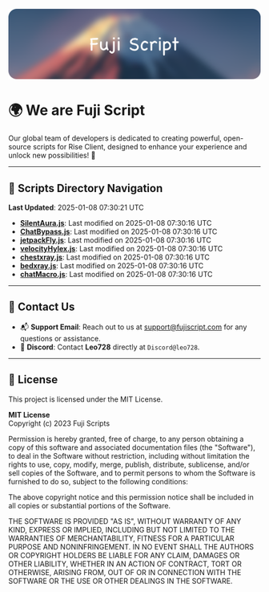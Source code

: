 ![Banner](.github/b.webp)

# 🌍 **We are Fuji Script**

Our global team of developers is dedicated to creating powerful, open-source scripts for Rise Client, designed to enhance your experience and unlock new possibilities! 🌟

---
<!-- SCRIPTS_NAVIGATION_START -->
## 📂 **Scripts Directory Navigation**

**Last Updated**: 2025-01-08 07:30:21 UTC

- **[SilentAura.js](scripts/SilentAura.js)**: Last modified on 2025-01-08 07:30:16 UTC
- **[ChatBypass.js](scripts/ChatBypass.js)**: Last modified on 2025-01-08 07:30:16 UTC
- **[jetpackFly.js](scripts/jetpackFly.js)**: Last modified on 2025-01-08 07:30:16 UTC
- **[velocityHylex.js](scripts/velocityHylex.js)**: Last modified on 2025-01-08 07:30:16 UTC
- **[chestxray.js](scripts/chestxray.js)**: Last modified on 2025-01-08 07:30:16 UTC
- **[bedxray.js](scripts/bedxray.js)**: Last modified on 2025-01-08 07:30:16 UTC
- **[chatMacro.js](scripts/chatMacro.js)**: Last modified on 2025-01-08 07:30:16 UTC

<!-- SCRIPTS_NAVIGATION_END -->

---

## 💬 **Contact Us**  
- 📬 **Support Email**: Reach out to us at [support@fujiscript.com](mailto:support@fujiscript.com) for any questions or assistance.  
- 💬 **Discord**: Contact **Leo728** directly at `Discord@leo728`.

---

## 📜 **License**

This project is licensed under the MIT License.  

**MIT License**  
Copyright (c) 2023 Fuji Scripts  

Permission is hereby granted, free of charge, to any person obtaining a copy of this software and associated documentation files (the "Software"), to deal in the Software without restriction, including without limitation the rights to use, copy, modify, merge, publish, distribute, sublicense, and/or sell copies of the Software, and to permit persons to whom the Software is furnished to do so, subject to the following conditions:  

The above copyright notice and this permission notice shall be included in all copies or substantial portions of the Software.  

THE SOFTWARE IS PROVIDED "AS IS", WITHOUT WARRANTY OF ANY KIND, EXPRESS OR IMPLIED, INCLUDING BUT NOT LIMITED TO THE WARRANTIES OF MERCHANTABILITY, FITNESS FOR A PARTICULAR PURPOSE AND NONINFRINGEMENT. IN NO EVENT SHALL THE AUTHORS OR COPYRIGHT HOLDERS BE LIABLE FOR ANY CLAIM, DAMAGES OR OTHER LIABILITY, WHETHER IN AN ACTION OF CONTRACT, TORT OR OTHERWISE, ARISING FROM, OUT OF OR IN CONNECTION WITH THE SOFTWARE OR THE USE OR OTHER DEALINGS IN THE SOFTWARE.  
